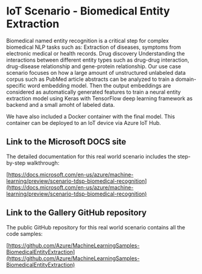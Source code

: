 # IoT Scenario - Biomedical Entity Extraction

Biomedical named entity recognition is a critical step for complex biomedical NLP tasks such as:
Extraction of diseases, symptoms from electronic medical or health records.
Drug discovery
Understanding the interactions between different entity types such as drug-drug interaction, drug-disease relationship and gene-protein relationship.
Our use case scenario focuses on how a large amount of unstructured unlabeled data corpus such as PubMed article abstracts can be analyzed to train a domain-specific word embedding model. Then the output embeddings are considered as automatically generated features to train a neural entity extraction model using Keras with TensorFlow deep learning framework as backend and a small amoht of labeled data. 

We have also included a Docker container with the final model. This container can be deployed to an IoT device via Azure IoT Hub.

## Link to the Microsoft DOCS site

The detailed documentation for this real world scenario includes the step-by-step walkthrough:

[https://docs.microsoft.com/en-us/azure/machine-learning/preview/scenario-tdsp-biomedical-recognition](https://docs.microsoft.com/en-us/azure/machine-learning/preview/scenario-tdsp-biomedical-recognition)

## Link to the Gallery GitHub repository

The public GitHub repository for this real world scenario contains all the code samples:

[https://github.com/Azure/MachineLearningSamples-BiomedicalEntityExtraction](https://github.com/Azure/MachineLearningSamples-BiomedicalEntityExtraction)

